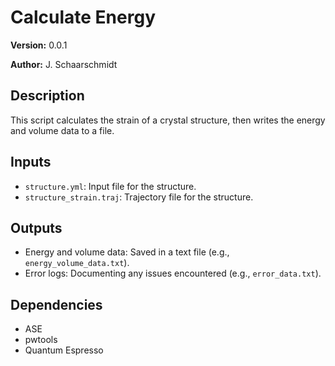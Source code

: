 # Calculate Energy

**Version:** 0.0.1

**Author:** J. Schaarschmidt

## Description

This script calculates the strain of a crystal structure, then writes the energy and volume data to a file.

## Inputs
- `structure.yml`: Input file for the structure.
- `structure_strain.traj`: Trajectory file for the structure.

## Outputs
- Energy and volume data: Saved in a text file (e.g., `energy_volume_data.txt`).
- Error logs: Documenting any issues encountered (e.g., `error_data.txt`).

## Dependencies
- ASE
- pwtools
- Quantum Espresso
